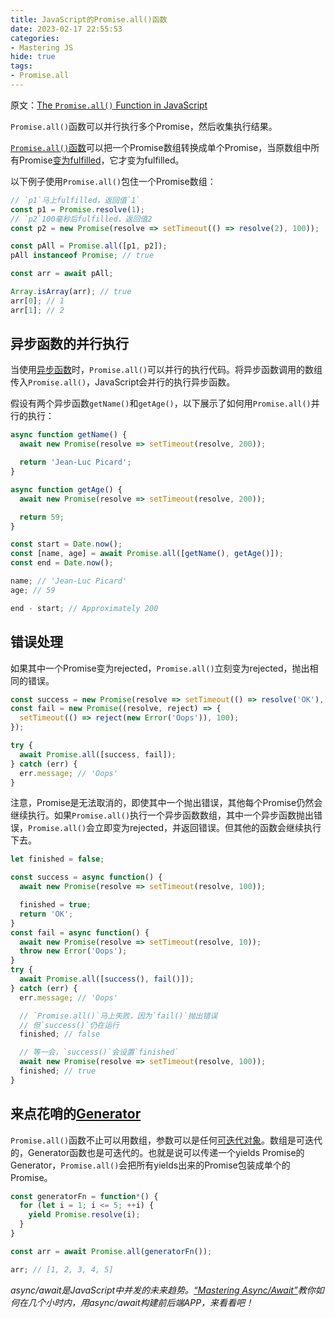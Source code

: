 ```yaml
---
title: JavaScript的Promise.all()函数
date: 2023-02-17 22:55:53
categories:
- Mastering JS
hide: true
tags:
- Promise.all
---
```


原文：[The `Promise.all()` Function in JavaScript](https://masteringjs.io/tutorials/fundamentals/promise-all)

`Promise.all()`函数可以并行执行多个Promise，然后收集执行结果。

<!-- more -->

[`Promise.all()`函数](https://developer.mozilla.org/en-US/docs/Web/JavaScript/Reference/Global_Objects/Promise/all)可以把一个Promise数组转换成单个Promise，当原数组中所有Promise[变为fulfilled](https://masteringjs.io/tutorials/fundamentals/promise#promises-as-state-machines)，它才变为fulfilled。

以下例子使用`Promise.all()`包住一个Promise数组：

```javascript
// `p1`马上fulfilled，返回值`1`
const p1 = Promise.resolve(1);
// `p2`100毫秒后fulfilled，返回值2
const p2 = new Promise(resolve => setTimeout(() => resolve(2), 100));

const pAll = Promise.all([p1, p2]);
pAll instanceof Promise; // true

const arr = await pAll;

Array.isArray(arr); // true
arr[0]; // 1
arr[1]; // 2
```

## 异步函数的并行执行

当使用[异步函数](https://thecodebarbarian.com/async-functions-in-javascript.html)时，`Promise.all()`可以并行的执行代码。将异步函数调用的数组传入`Promise.all()`，JavaScript会并行的执行异步函数。

假设有两个异步函数`getName()`和`getAge()`，以下展示了如何用`Promise.all()`并行的执行：

```javascript
async function getName() {
  await new Promise(resolve => setTimeout(resolve, 200));

  return 'Jean-Luc Picard';
}

async function getAge() {
  await new Promise(resolve => setTimeout(resolve, 200));

  return 59;
}

const start = Date.now();
const [name, age] = await Promise.all([getName(), getAge()]);
const end = Date.now();

name; // 'Jean-Luc Picard'
age; // 59

end - start; // Approximately 200
```

## 错误处理

如果其中一个Promise变为rejected，`Promise.all()`立刻变为rejected，抛出相同的错误。

```javascript
const success = new Promise(resolve => setTimeout(() => resolve('OK'), 100));
const fail = new Promise((resolve, reject) => {
  setTimeout(() => reject(new Error('Oops')), 100);
});

try {
  await Promise.all([success, fail]);
} catch (err) {
  err.message; // 'Oops'
}
```

注意，Promise是无法取消的，即使其中一个抛出错误，其他每个Promise仍然会继续执行。如果`Promise.all()`执行一个异步函数数组，其中一个异步函数抛出错误，`Promise.all()`会立即变为rejected，并返回错误。但其他的函数会继续执行下去。

```javascript
let finished = false;

const success = async function() {
  await new Promise(resolve => setTimeout(resolve, 100));

  finished = true;
  return 'OK';
}
const fail = async function() {
  await new Promise(resolve => setTimeout(resolve, 10));
  throw new Error('Oops');
}
try {
  await Promise.all([success(), fail()]);
} catch (err) {
  err.message; // 'Oops'

  // `Promise.all()`马上失败，因为`fail()`抛出错误
  // 但`success()`仍在运行
  finished; // false

  // 等一会，`success()`会设置`finished`
  await new Promise(resolve => setTimeout(resolve, 100));
  finished; // true
}
```

## 来点花哨的[Generator](https://thecodebarbarian.com/introducing-80-20-guide-to-es2015-generators)

`Promise.all()`函数不止可以用数组，参数可以是任何[可迭代对象](https://developer.mozilla.org/en-US/docs/Web/JavaScript/Reference/Global_Objects/Promise/all#Syntax)。数组是可迭代的，Generator函数也是可迭代的。也就是说可以传递一个yields Promise的Generator，`Promise.all()`会把所有yields出来的Promise包装成单个的Promise。

```javascript
const generatorFn = function*() {
  for (let i = 1; i <= 5; ++i) {
    yield Promise.resolve(i);
  }
}

const arr = await Promise.all(generatorFn());

arr; // [1, 2, 3, 4, 5]
```

*async/await是JavaScript中并发的未来趋势。[“Mastering Async/Await”](http://asyncawait.net/)教你如何在几个小时内，用async/await构建前后端APP，来看看吧！*
